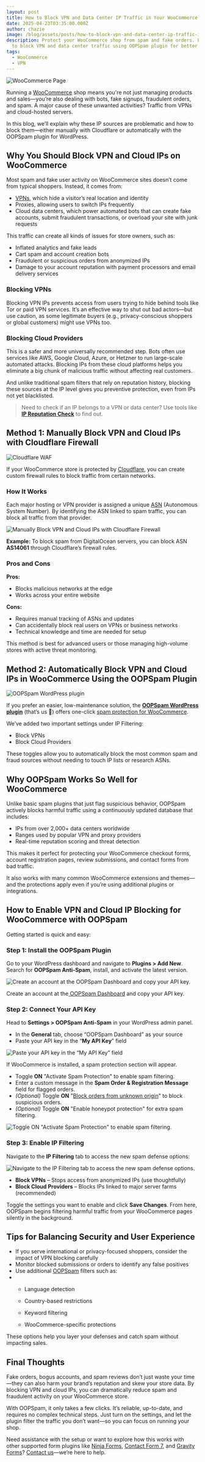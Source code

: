 ```yaml
---
layout: post
title: How to Block VPN and Data Center IP Traffic in Your WooCommerce Shop
date: 2025-04-23T03:35:00.000Z
author: chazie
image: /blog/assets/posts/how-to-block-vpn-and-data-center-ip-traffic-in-your-woocommerce-shop.jpg
description: Protect your WooCommerce shop from spam and fake orders. Learn how
  to block VPN and data center traffic using OOPSpam plugin for better security.
tags:
  - WooCommerce
  - VPN
---
```

![WooCommerce Page](/blog/assets/posts/woocommerce-page.png "WooCommerce Page")

Running a [WooCommerce](https://woocommerce.com/) shop means you're not just managing products and sales—you’re also dealing with bots, fake signups, fraudulent orders, and spam. A major cause of these unwanted activities? Traffic from VPNs and cloud-hosted servers.

In this blog, we’ll explain why these IP sources are problematic and how to block them—either manually with Cloudflare or automatically with the OOPSpam plugin for WordPress.

## **Why You Should Block VPN and Cloud IPs on WooCommerce**

Most spam and fake user activity on WooCommerce sites doesn’t come from typical shoppers. Instead, it comes from:

* [VPNs](https://en.wikipedia.org/wiki/Virtual_private_network), which hide a visitor’s real location and identity
* Proxies, allowing users to switch IPs frequently
* Cloud data centers, which power automated bots that can create fake accounts, submit fraudulent transactions, or overload your site with junk requests

This traffic can create all kinds of issues for store owners, such as:

* Inflated analytics and fake leads
* Cart spam and account creation bots
* Fraudulent or suspicious orders from anonymized IPs
* Damage to your account reputation with payment processors and email delivery services

### **Blocking VPNs**

Blocking VPN IPs prevents access from users trying to hide behind tools like Tor or paid VPN services. It’s an effective way to shut out bad actors—but use caution, as some legitimate buyers (e.g., privacy-conscious shoppers or global customers) might use VPNs too.

### **Blocking Cloud Providers**

This is a safer and more universally recommended step. Bots often use services like AWS, Google Cloud, Azure, or Hetzner to run large-scale automated attacks. Blocking IPs from these cloud platforms helps you eliminate a big chunk of malicious traffic without affecting real customers.

And unlike traditional spam filters that rely on reputation history, blocking these sources at the IP level gives you preventive protection, even from IPs not yet blacklisted.

> Need to check if an IP belongs to a VPN or data center? Use tools like **[IP Reputation Check](https://ipreputationcheck.com/)** to find out.

## **Method 1: Manually Block VPN and Cloud IPs with Cloudflare Firewall**

![Cloudflare WAF](/blog/assets/posts/cloud-based-waf-security-web-application-firewall-cloudflare.png "Cloudflare")

If your WooCommerce store is protected by [Cloudflare](https://www.cloudflare.com/), you can create custom firewall rules to block traffic from certain networks.

### **How It Works**

Each major hosting or VPN provider is assigned a unique [ASN](https://en.wikipedia.org/wiki/Autonomous_system_(Internet)) (Autonomous System Number). By identifying the ASN linked to spam traffic, you can block all traffic from that provider.

![Manually Block VPN and Cloud IPs with Cloudflare Firewall](/blog/assets/posts/cloudflare_was_asn.png "Cloudflare Firewall")

**Example:** To block spam from DigitalOcean servers, you can block ASN **AS14061** through Cloudflare’s firewall rules.

### **Pros and Cons**

**Pros:**

* Blocks malicious networks at the edge
* Works across your entire website

**Cons:**

* Requires manual tracking of ASNs and updates
* Can accidentally block real users on VPNs or business networks
* Technical knowledge and time are needed for setup

This method is best for advanced users or those managing high-volume stores with active threat monitoring.

## **Method 2: Automatically Block VPN and Cloud IPs in WooCommerce Using the OOPSpam Plugin**

![OOPSpam WordPress plugin ](/blog/assets/posts/oopspam-anti-spam-overview.png "OOPSpam WordPress plugin ")

If you prefer an easier, low-maintenance solution, the **[OOPSpam WordPress plugin](https://wordpress.org/plugins/oopspam-anti-spam/)** (that’s us 👋) offers one-click [spam protection for WooCommerce](https://www.oopspam.com/blog/spam-protection-for-woocommerce).

We’ve added two important settings under IP Filtering:

* Block VPNs
* Block Cloud Providers

These toggles allow you to automatically block the most common spam and fraud sources without needing to touch IP lists or research ASNs.

## **Why OOPSpam Works So Well for WooCommerce**

Unlike basic spam plugins that just flag suspicious behavior, OOPSpam actively blocks harmful traffic using a continuously updated database that includes:

* IPs from over 2,000+ data centers worldwide
* Ranges used by popular VPN and proxy providers
* Real-time reputation scoring and threat detection

This makes it perfect for protecting your WooCommerce checkout forms, account registration pages, review submissions, and contact forms from bad traffic.

It also works with many common WooCommerce extensions and themes—and the protections apply even if you’re using additional plugins or integrations.

## **How to Enable VPN and Cloud IP Blocking for WooCommerce with OOPSpam**

Getting started is quick and easy:

### **Step 1: Install the OOPSpam Plugin**

Go to your WordPress dashboard and navigate to **Plugins > Add New**. Search for **OOPSpam Anti-Spam**, install, and activate the latest version.

![Create an account at the OOPSpam Dashboard and copy your API key.](/blog/assets/posts/oopspam-dashboard-api.png "OOPSpam Dashboard")

Create an account at the[ OOPSpam Dashboard](https://app.oopspam.com/Identity/Account/Login) and copy your API key.

### **Step 2: Connect Your API Key**

Head to **Settings > OOPSpam Anti-Spam** in your WordPress admin panel.

* In the **General** tab, choose “OOPSpam Dashboard” as your source
* Paste your API key in the “**My API Key**” field

![Paste your API key in the “My API Key” field](/blog/assets/posts/my-api-key-field.png "Connect Your API Key")

If WooCommerce is installed, a spam protection section will appear.

* Toggle **ON** "Activate Spam Protection" to enable spam filtering.
* Enter a custom message in the **Spam Order & Registration Message** field for flagged orders.
* *(Optional)* Toggle **ON** "[Block orders from unknown origin](https://www.oopspam.com/blog/how-to-stop-failed-orders-with-unknown-origin-in-woocommerce)" to block suspicious orders.
* *(Optional)* Toggle **ON** "Enable honeypot protection" for extra spam filtering.

![Toggle ON "Activate Spam Protection" to enable spam filtering.](/blog/assets/posts/activate-woocomerce.png "Activate Spam Protection WooCommerce")

### **Step 3: Enable IP Filtering**

Navigate to the **IP Filtering** tab to access the new spam defense options:

![Navigate to the IP Filtering tab to access the new spam defense options.](/blog/assets/posts/ip-filtering-tab-block-vpn.png "Enable IP Filtering")

* **Block VPNs** – Stops access from anonymized IPs (use thoughtfully)
* **Block Cloud Providers** – Blocks IPs linked to major server farms (recommended)

Toggle the settings you want to enable and click **Save Changes**. From here, OOPSpam begins filtering harmful traffic from your WooCommerce pages silently in the background.

## **Tips for Balancing Security and User Experience**

* If you serve international or privacy-focused shoppers, consider the impact of VPN blocking carefully
* Monitor blocked submissions or orders to identify any false positives
* Use additional [OOPSpam](https://www.oopspam.com/) filters such as:
* * Language detection

  * Country-based restrictions

  * Keyword filtering

  * WooCommerce-specific protections

These options help you layer your defenses and catch spam without impacting sales.

## **Final Thoughts**

Fake orders, bogus accounts, and spam reviews don’t just waste your time—they can also harm your brand’s reputation and skew your store data. By blocking VPN and cloud IPs, you can dramatically reduce spam and fraudulent activity on your WooCommerce store.

With OOPSpam, it only takes a few clicks. It’s reliable, up-to-date, and requires no complex technical steps. Just turn on the settings, and let the plugin filter the traffic you don’t want—so you can focus on running your shop.

Need assistance with the setup or want to explore how this works with other supported form plugins like [Ninja Forms](https://www.oopspam.com/blog/how-to-block-vpn-and-data-center-ip-submissions-in-ninja-forms), [Contact Form 7](https://www.oopspam.com/blog/how-to-block-vpn-and-data-center-ip-submissions-in-contact-form-7), and [Gravity Forms](https://www.oopspam.com/blog/how-to-block-vpn-and-data-center-ip-submissions-in-gravity-forms)? [Contact us](https://www.oopspam.com/#contact)—we’re here to help.

